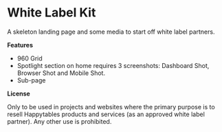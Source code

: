 White Label Kit
===============

A skeleton landing page and some media to start off white label partners.

__Features__

* 960 Grid
* Spotlight section on home requires 3 screenshots: Dashboard Shot, Browser Shot and Mobile Shot.
* Sub-page

__License__

Only to be used in projects and websites where the primary purpose is to resell Happytables products and services (as an approved white label partner). Any other use is prohibited.